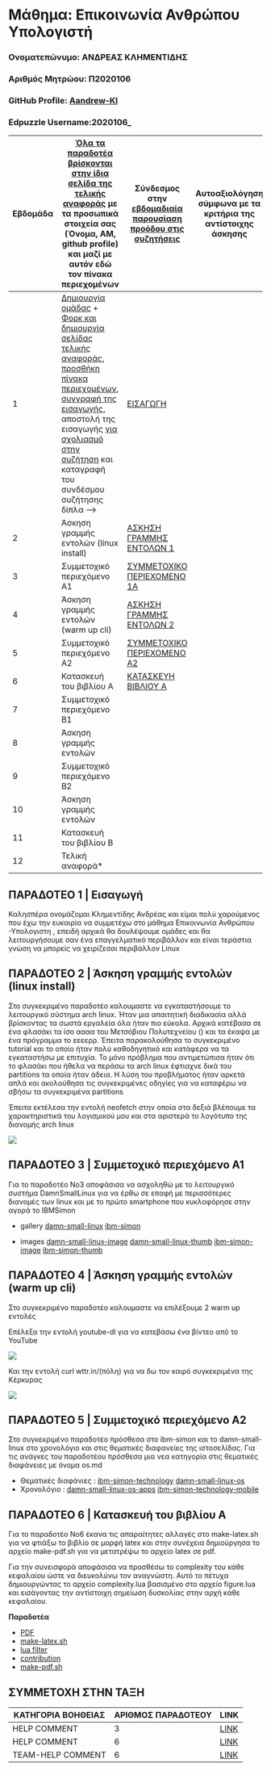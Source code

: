 # **Μάθημα: Επικοινωνία Ανθρώπου Υπολογιστή**
###  Ονοματεπώνυμο: ΑΝΔΡΕΑΣ ΚΛΗΜΕΝΤΙΔΗΣ
###  Αριθμός Μητρώου: Π2020106
###  GitHub Profile: [Aandrew-Kl](https://github.com/Aandrew-Kl)
###  Edpuzzle Username:2020106_




| Εβδομάδα | [Όλα τα παραδοτέα βρίσκονται στην ίδια σελίδα της τελικής αναφοράς](https://courses-ionio.github.io/help/deliverables/) με τα προσωπικά στοιχεία σας (Όνομα, ΑΜ, github profile) και μαζί με αυτόν εδώ τον πίνακα περιεχομένων | Σύνδεσμος στην [εβδομαδιαία παρουσίαση προόδου στις συζητήσεις](https://github.com/courses-ionio/help/discussions/categories/show-and-tell) | Αυτοαξιολόγηση σύμφωνα με τα κριτήρια της αντίστοιχης άσκησης |
| --- | --- | --- | --- |
| 1 |  [Δημιουργία ομάδας](https://github.com/courses-ionio/hci/discussions/1794) + [Φορκ και δημιουργία σελίδας τελικής αναφοράς](https://courses-ionio.github.io/help/guide/), [προσθήκη πίνακα περιεχομένων](https://raw.githubusercontent.com/courses-ionio/hci/master/README.md), [συγγραφή της εισαγωγής](https://courses-ionio.github.io/help/intro/), αποστολή της εισαγωγής [για σχολιασμό στην συζήτηση](https://github.com/courses-ionio/help/discussions/categories/show-and-tell) και καταγραφή του συνδέσμου συζήτησης δίπλα --> |[EΙΣΑΓΩΓΗ](https://github.com/courses-ionio/help/discussions/966) | |
| 2 | Άσκηση γραμμής εντολών (linux install) | [ΑΣΚΗΣΗ ΓΡΑΜΜΗΣ ΕΝΤΟΛΩΝ 1](https://github.com/courses-ionio/help/discussions/1130)| |
| 3 | Συμμετοχικό περιεχόμενο A1 | [ΣΥΜΜΕΤΟΧΙΚΟ ΠΕΡΙΕΧΟΜΕΝΟ 1Α](https://github.com/courses-ionio/help/discussions/1210?fbclid=IwAR22VQOM7crRmPf3F3HQ50S2erMMZiyc3lr3j3G5LVSUywqZY3FKETAf-fw)| |
| 4 | Άσκηση γραμμής εντολών (warm up cli) | [ΑΣΚΗΣΗ ΓΡΑΜΜΗΣ ΕΝΤΟΛΩΝ 2](https://github.com/courses-ionio/help/discussions/1644)| |
| 5 | Συμμετοχικό περιεχόμενο A2 | [ΣΥΜΜΕΤΟΧΙΚΟ ΠΕΡΙΕΧΟΜΕΝΟ Α2](https://github.com/courses-ionio/help/discussions/1645)| |
| 6 | Κατασκευή του βιβλίου Α |[ΚΑΤΑΣΚΕΥΗ ΒΙΒΛΙΟΥ Α](https://github.com/courses-ionio/help/discussions/1609) | |
| 7 | Συμμετοχικό περιεχόμενο B1 | | |
| 8 | Άσκηση γραμμής εντολών | | |
| 9 | Συμμετοχικό περιεχόμενο B2 | | |
| 10 | Άσκηση γραμμής εντολών | | |
| 11 | Κατασκευή του βιβλίου Β | | |
| 12 | Τελική αναφορά* | | |


## ΠΑΡΑΔΟΤΕΟ 1 | Εισαγωγή
Καλησπέρα ονομάζομαι Κλημεντίδης Ανδρέας και είμαι πολύ χαρούμενος που έχω την ευκαιρία να συμμετέχω στο μάθημα Επικοινωνία Ανθρώπου -Υπολογιστη , επειδή αρχικά θα δουλέψουμε ομάδες και θα λειτουργήσουμε σαν ένα επαγγελματικό περιβάλλον και είναι τεράστια γνώση να μπορείς να χειρίζεσαι περιβάλλον Linux




## ΠΑΡΑΔΟΤΕΟ 2 | Άσκηση γραμμής εντολών (linux install)
Στο συγκεκριμένο παραδοτέο καλουμαστε να εγκαταστήσουμε το λειτουργικό σύστημα arch linux. Ήταν μια απαιτητική διαδικασία αλλά βρίσκοντας τα σωστά εργαλεία όλα ήταν πιο εύκολα. Αρχικά κατέβασα σε ένα φλασάκι τα   ίσο αααα του Μετσόβιου Πολυτεχνείου () και τα έκαψα με ένα πρόγραμμα το εεεερρ. Έπειτα παρακολούθησα το συγκεκριμένο tutorial και το οποίο ήταν πολύ καθοδηγητικό και κατάφερα να τα εγκαταστήσω με επιτυχία. Το μόνο πρόβλημα που αντιμετώπισα ήταν ότι το φλασάκι που ήθελα να περάσω τα arch linux έφτιαχνε δικά του partitions τα οποία ήταν άδεια. Η λύση του προβλήματος ήταν αρκετά απλά και ακολούθησα τις συγκεκριμένες οδηγίες για να καταφέρω να σβήσω τα συγκεκριμένα partitions

Έπειτα εκτέλεσα την εντολή neofetch στην οποία στα δεξιά βλέπουμε τα χαρακτηριστικά του λογισμικού μου και στα αριστερά το λογότυπο της διανομής arch linux


<a href="https://asciinema.org/a/JPsz1RY090XGrsaZib8PNp83y" target="_blank"><img src="https://asciinema.org/a/JPsz1RY090XGrsaZib8PNp83y.svg" /></a>





## ΠΑΡΑΔΟΤΕΟ 3 | Συμμετοχικό περιεχόμενο A1
Για το παραδοτέο Νο3 αποφάσισα να ασχοληθώ με το λειτουργικό συστήμα DamnSmallLinux για να έρθω σε επαφή με περισσότερες διανομές των linux και με το πρώτο smartphone που κυκλοφόρησε στην αγορά το IBMSimon
- gallery
[damn-small-linux](https://github.com/Aandrew-Kl/_gallery/blob/an_branch/damn-small-linux.md)
[ibm-simon](https://github.com/Aandrew-Kl/_gallery/blob/an_branch/ibm-simon.md)

- images
[damn-small-linux-image](https://github.com/Aandrew-Kl/images/blob/an_branch/damn-small-linux.png)
[damn-small-linux-thumb](https://github.com/Aandrew-Kl/images/blob/an_branch/damn-small-linux-thumb.png)
[ibm-simon-image](https://github.com/Aandrew-Kl/images/blob/an_branch/ibm-simon.png)
[ibm-simon-thumb](https://github.com/Aandrew-Kl/images/blob/an_branch/ibm-simon-thumb.png)





## ΠΑΡΑΔΟΤΕΟ 4 | Άσκηση γραμμής εντολών (warm up cli)
Στο συγκεκριμένο παραδοτέο καλουμαστε να επιλέξουμε 2 warm up εντολές 

Επέλεξα την εντολή youtube-dl για να κατεβάσω ένα βίντεο από το YouTube

<a href="https://asciinema.org/a/NVJsgLOoIA3ZtrCtha6f4RnPp" target="_blank"><img src="https://asciinema.org/a/NVJsgLOoIA3ZtrCtha6f4RnPp.svg" /></a>

Και την εντολή curl wttr.in/(πόλη) για να δω τον καιρό συγκεκριμένα της Κέρκυρας

<a href="https://asciinema.org/a/1zsfnZcDub8SRh0R7Ti44BOwk" target="_blank"><img src="https://asciinema.org/a/1zsfnZcDub8SRh0R7Ti44BOwk.svg" /></a>


## ΠΑΡΑΔΟΤΕΟ 5 | Συμμετοχικό περιεχόμενο A2
Στο συγκεκριμένο παραδοτέο πρόσθεσα στο ibm-simon και το damn-small-linux στο χρονολόγιο και στις θεματικές διαφανείες της ιστοσελίδας. Για τις ανάγκες του παραδοτέου πρόσθεσα μια νεα κατηγορία στις θεματικές διαφάνειες με όνομα os.md
- Θεματικές διαφάνιες : 
[ibm-simon-technology](https://github.com/Aandrew-Kl/site/blob/an_branch/_slides/technology.md)
[damn-small-linux-os](https://github.com/Aandrew-Kl/site/blob/an_branch/_slides/os.md)
- Χρονολόγιο :
[damn-small-linux-os-apps](https://github.com/Aandrew-Kl/site/blob/an_branch/_timeline/os-apps.md)
[ibm-simon-technology-mobile](https://github.com/Aandrew-Kl/site/blob/an_branch/_timeline/mobile)

## ΠΑΡΑΔΟΤΕΟ 6 | Κατασκευή του βιβλίου Α

Για το παραδοτέο Νο6 έκανα τις απαραίτητες αλλαγές στο make-latex.sh για να φτιάξω το βιβλίο σε μορφή latex και στην συνέχεια δημιούργησα το αρχείο make-pdf.sh για να μετατρέψω το αρχείο latex σε pdf.

Για την συνεισφορά αποφάσισα να προσθέσω το complexity του κάθε κεφαλαίου ώστε να διευκολύνω τον αναγνώστη. 
Αυτό το πέτυχα δημιουργώντας το αρχείο complexity.lua βασισμένο στο αρχείο figure.lua και εισάγοντας την αντίστοιχη σημείωση δυσκολίας στην αρχή κάθε κεφαλαίου.

**Παραδοτέα**

- [PDF](https://github.com/Aandrew-Kl/kallipos/blob/master/book.pdf)
- [make-latex.sh](https://github.com/Aandrew-Kl/kallipos/blob/master/make-latex.sh)
- [lua filter](https://github.com/Aandrew-Kl/kallipos/blob/master/complexity.lua)
- [contribution](https://github.com/Aandrew-Kl/_book_complexity)
- [make-pdf.sh](https://github.com/Aandrew-Kl/kallipos/blob/master/make-pdf.sh)


## ΣΥΜΜΕΤΟΧΗ ΣΤΗΝ ΤΑΞΗ



|ΚΑΤΗΓΟΡΙΑ ΒΟΗΘΕΙΑΣ | ΑΡΙΘΜΟΣ ΠΑΡΑΔΟΤΕΟΥ | LINK
| --- | --- | --- |
| HELP COMMENT | 3 |[LINK](https://github.com/courses-ionio/help/discussions/1183#discussioncomment-4166162)| 
| HELP COMMENT | 6 |[LINK](https://github.com/courses-ionio/help/discussions/1567#discussioncomment-4127872)|   
| TEAM-HELP COMMENT | 6 |[LINK](https://github.com/TEAM11234/help/discussions/3?fbclid=IwAR1Lqlqf37Bb7vAwcb017rJjt8Tmyw1qPiJtAO5k1imqf23U9vHvaqT1mzs)






